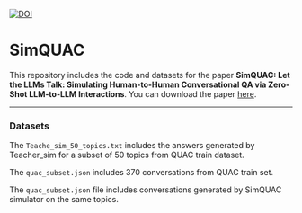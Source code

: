 [![DOI](https://zenodo.org/badge/721191611.svg)](https://zenodo.org/doi/10.5281/zenodo.10838996)

# SimQUAC

This repository includes the code and datasets for the paper <b>SimQUAC: Let the LLMs Talk: Simulating Human-to-Human Conversational QA via Zero-Shot LLM-to-LLM Interactions</b>. 
You can download the paper <a href='https://arxiv.org/pdf/2312.02913.pdf'>here</a>. 


----
### Datasets
The ``Teache_sim_50_topics.txt`` includes the answers generated by Teacher_sim for a subset of 50 topics from QUAC train dataset.

The ``quac_subset.json`` includes 370 conversations from QUAC train set.

The ``quac_subset.json`` file includes conversations generated by SimQUAC simulator on the same topics. 
